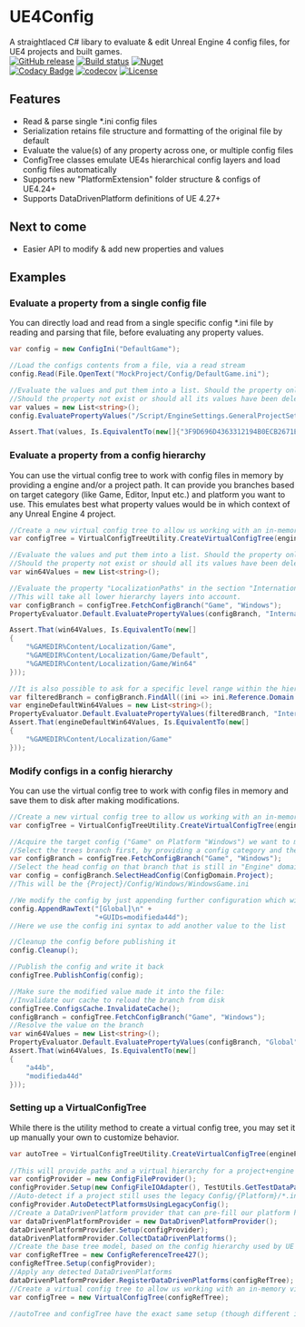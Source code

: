 # UE4Config

A straightlaced C# libary to evaluate & edit Unreal Engine 4 config files, for UE4 projects and built games.  
[![GitHub release](https://img.shields.io/github/release/Wortex17/UE4Config)](https://github.com/Wortex17/UE4Config/releases/latest)
[![Build status](https://ci.appveyor.com/api/projects/status/f5tq5q3u4j87a0ux/branch/master?svg=true)](https://ci.appveyor.com/project/Wortex17/UE4Config/branch/master)
[![Nuget](https://img.shields.io/nuget/v/Infrablack.UE4Config)](https://www.nuget.org/packages/Infrablack.UE4Config)  
[![Codacy Badge](https://api.codacy.com/project/badge/Grade/f679eceb343c47d581494ad6b6b9f809)](https://app.codacy.com/manual/Wortex17/UE4Config?utm_source=github.com&utm_medium=referral&utm_content=Wortex17/UE4Config&utm_campaign=Badge_Grade_Dashboard)
[![codecov](https://codecov.io/gh/Wortex17/UE4Config/branch/master/graph/badge.svg)](https://codecov.io/gh/Wortex17/UE4Config)
[![License](https://img.shields.io/github/license/Wortex17/UE4Config)](https://raw.githubusercontent.com/Wortex17/UE4Config/master/LICENSE)


## Features

* Read & parse single \*.ini config files
* Serialization retains file structure and formatting of the original file by default
* Evaluate the value(s) of any property across one, or multiple config files
* ConfigTree classes emulate UE4s hierarchical config layers and load config files automatically
* Supports new "PlatformExtension" folder structure & configs of UE4.24+
* Supports DataDrivenPlatform definitions of UE 4.27+

## Next to come

* Easier API to modify & add new properties and values

## Examples

### Evaluate a property from a single config file
You can directly load and read from a single specific config \*.ini file by reading and parsing that file, before evaluating any property values.
```C#
var config = new ConfigIni("DefaultGame");

//Load the configs contents from a file, via a read stream
config.Read(File.OpenText("MockProject/Config/DefaultGame.ini");

//Evaluate the values and put them into a list. Should the property only have a single value, the list will have a single element.
//Should the property not exist or should all its values have been deleted via config, the list will be empty.
var values = new List<string>();
config.EvaluatePropertyValues("/Script/EngineSettings.GeneralProjectSettings", "ProjectID", values);

Assert.That(values, Is.EquivalentTo(new[]{"3F9D696D4363312194B0ECB2671E899F"}));
```

### Evaluate a property from a config hierarchy
You can use the virtual config tree to work with config files in memory by providing a engine and/or a project path.
It can provide you branches based on target category (like Game, Editor, Input etc.) and platform you want to use.
This emulates best what property values would be in which context of any Unreal Engine 4 project.
```C#
//Create a new virtual config tree to allow us working with an in-memory virtual hierarchy
var configTree = VirtualConfigTreeUtility.CreateVirtualConfigTree(enginePath, projectPath);

//Evaluate the values and put them into a list. Should the property only have a single value, the list will have a single element.
//Should the property not exist or should all its values have been deleted via config, the list will be empty.
var win64Values = new List<string>();

//Evaluate the property "LocalizationPaths" in the section "Internationalization" in the category "Game" for the topmost "Windows"-platform config in the hierarchy.
//This will take all lower hierarchy layers into account.
var configBranch = configTree.FetchConfigBranch("Game", "Windows");
PropertyEvaluator.Default.EvaluatePropertyValues(configBranch, "Internationalization", "LocalizationPaths", win64Values);

Assert.That(win64Values, Is.EquivalentTo(new[]
{
    "%GAMEDIR%Content/Localization/Game",
    "%GAMEDIR%Content/Localization/Game/Default",
    "%GAMEDIR%Content/Localization/Game/Win64"
}));

//It is also possible to ask for a specific level range within the hierarchy
var filteredBranch = configBranch.FindAll((ini => ini.Reference.Domain <= ConfigDomain.Engine));
var engineDefaultWin64Values = new List<string>();
PropertyEvaluator.Default.EvaluatePropertyValues(filteredBranch, "Internationalization", "LocalizationPaths", engineDefaultWin64Values);
Assert.That(engineDefaultWin64Values, Is.EquivalentTo(new[]
{
    "%GAMEDIR%Content/Localization/Game"
}));
```

### Modify configs in a config hierarchy
You can use the virtual config tree to work with config files in memory
and save them to disk after making modifications.
```C#
//Create a new virtual config tree to allow us working with an in-memory virtual hierarchy
var configTree = VirtualConfigTreeUtility.CreateVirtualConfigTree(enginePath, projectPath);

//Acquire the target config ("Game" on Platform "Windows") we want to modify
//Select the trees branch first, by providing a config category and the platform we're branching on
var configBranch = configTree.FetchConfigBranch("Game", "Windows");
//Select the head config on that branch that is still in "Engine" domain
var config = configBranch.SelectHeadConfig(ConfigDomain.Project);
//This will be the {Project}/Config/Windows/WindowsGame.ini

//We modify the config by just appending further configuration which will redefine properties
config.AppendRawText("[Global]\n" +
                     "+GUIDs=modifieda44d");
//Here we use the config ini syntax to add another value to the list

//Cleanup the config before publishing it
config.Cleanup();

//Publish the config and write it back
configTree.PublishConfig(config);

//Make sure the modified value made it into the file:
//Invalidate our cache to reload the branch from disk
configTree.ConfigsCache.InvalidateCache();
configBranch = configTree.FetchConfigBranch("Game", "Windows");
//Resolve the value on the branch
var win64Values = new List<string>();
PropertyEvaluator.Default.EvaluatePropertyValues(configBranch, "Global", "GUIDs", win64Values);
Assert.That(win64Values, Is.EquivalentTo(new[]
{
    "a44b",
    "modifieda44d"
}));
```

### Setting up a VirtualConfigTree
While there is the utility method to create a virtual config tree,
you may set it up manually your own to customize behavior.
```C#
var autoTree = VirtualConfigTreeUtility.CreateVirtualConfigTree(enginePath, projectPath);
            
//This will provide paths and a virtual hierarchy for a project+engine base path combination
var configProvider = new ConfigFileProvider();
configProvider.Setup(new ConfigFileIOAdapter(), TestUtils.GetTestDataPath("MockEngineTmp"), TestUtils.GetTestDataPath("MockProjectTmp"));
//Auto-detect if a project still uses the legacy Config/{Platform}/*.ini setup.
configProvider.AutoDetectPlatformsUsingLegacyConfig();
//Create a DataDrivenPlatform provider that can pre-fill our platform hierarchy like UE4.27 does (based on DataDrivenPlatform configs)
var dataDrivenPlatformProvider = new DataDrivenPlatformProvider();
dataDrivenPlatformProvider.Setup(configProvider);
dataDrivenPlatformProvider.CollectDataDrivenPlatforms();
//Create the base tree model, based on the config hierarchy used by UE since 4.27+
var configRefTree = new ConfigReferenceTree427();
configRefTree.Setup(configProvider);
//Apply any detected DataDrivenPlatforms
dataDrivenPlatformProvider.RegisterDataDrivenPlatforms(configRefTree);
//Create a virtual config tree to allow us working with an in-memory virtual hierarchy
var configTree = new VirtualConfigTree(configRefTree);

//autoTree and configTree have the exact same setup (though different instances)
```